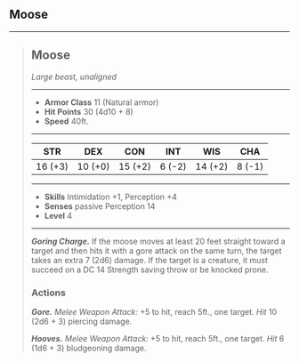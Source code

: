 ## Moose



___
> ## Moose
>*Large beast, unaligned*
> ___
> - **Armor Class** 11 (Natural armor)
> - **Hit Points** 30 (4d10 + 8)
> - **Speed** 40ft.
>___
>|   STR   |   DEX   |   CON   |   INT   |   WIS   |   CHA   |
>|:-------:|:-------:|:-------:|:-------:|:-------:|:-------:|
>| 16 (+3) | 10 (+0) | 15 (+2) |  6 (-2) | 14 (+2) |  8 (-1) |
>___
> - **Skills** Intimidation +1, Perception +4
> - **Senses** passive Perception 14
> - **Level** 4
> ___
> ***Goring Charge.*** If the moose moves at least 20 feet straight toward a target and then hits it with a gore attack on the same turn, the target takes an extra 7 (2d6) damage. If the target is a creature, it must succeed on a DC 14 Strength saving throw or be knocked prone.
>
> ### Actions
> ***Gore.*** *Melee Weapon Attack:* +5 to hit, reach 5ft., one target. *Hit* 10 (2d6 + 3) piercing damage. 
>
> ***Hooves.*** *Melee Weapon Attack:* +5 to hit, reach 5ft., one target. *Hit* 6 (1d6 + 3) bludgeoning damage. 
>
